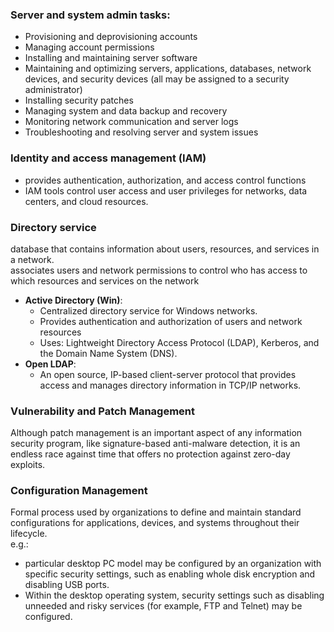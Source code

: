 ### Server and system admin tasks:
+ Provisioning and deprovisioning accounts
+ Managing account permissions 
+ Installing and maintaining server software 
+ Maintaining and optimizing servers, applications, databases, network devices, and security devices (all may be assigned to a security administrator) 
+ Installing security patches 
+ Managing system and data backup and recovery 
+ Monitoring network communication and server logs 
+ Troubleshooting and resolving server and system issues

### Identity and access management (IAM)
+ provides authentication, authorization, and access control functions
+ IAM tools control user access and user privileges for networks, data centers, and cloud resources.

### Directory service 
database that contains information about users, resources, and services in a network. \
associates users and network permissions to control who has access to which resources and services on the network
+ **Active Directory (Win)**:
    + Centralized directory service for Windows networks.
    + Provides authentication and authorization of users and network resources
    + Uses: Lightweight Directory Access Protocol (LDAP), Kerberos, and the Domain Name System (DNS).
+ **Open LDAP**:
    + An open source, IP-based client-server protocol that provides access and manages directory information in TCP/IP networks.
 
### Vulnerability and Patch Management
Although patch management is an important aspect of any information security program, like signature-based anti-malware detection, it is an endless race against time that offers no protection against zero-day exploits.

### Configuration Management
Formal process used by organizations to define and maintain standard configurations for applications, devices, and systems throughout their lifecycle. \
e.g.:
- particular desktop PC model may be configured by an organization with specific security settings, such as enabling whole disk encryption and disabling USB ports.
- Within the desktop operating system, security settings such as disabling unneeded and risky services (for example, FTP and Telnet) may be configured.
